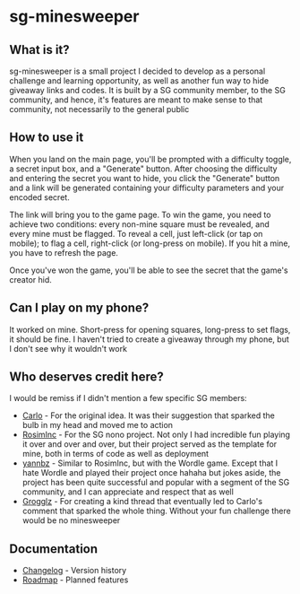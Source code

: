 # sg-minesweeper

## What is it?

sg-minesweeper is a small project I decided to develop as a personal challenge and learning opportunity, as well as another fun way to hide giveaway links and codes. It is built by a SG community member, to the SG community, and hence, it's features are meant to make sense to that community, not necessarily to the general public

## How to use it

When you land on the main page, you'll be prompted with a difficulty toggle, a secret input box, and a "Generate" button.
After choosing the difficulty and entering the secret you want to hide, you click the "Generate" button and a link will be generated containing your difficulty parameters and your encoded secret.

The link will bring you to the game page.
To win the game, you need to achieve two conditions: every non-mine square must be revealed, and every mine must be flagged.
To reveal a cell, just left-click (or tap on mobile); to flag a cell, right-click (or long-press on mobile).
If you hit a mine, you have to refresh the page.

Once you've won the game, you'll be able to see the secret that the game's creator hid.

## Can I play on my phone?

It worked on mine. Short-press for opening squares, long-press to set flags, it should be fine.
I haven't tried to create a giveaway through my phone, but I don't see why it wouldn't work

## Who deserves credit here?
I would be remiss if I didn't mention a few specific SG members:

- [Carlo](https://www.steamgifts.com/user/Carlo) - For the original idea. It was their suggestion that sparked the bulb in my head and moved me to action
- [RosimInc](https://www.steamgifts.com/user/rosiminc) - For the SG nono project. Not only I had incredible fun playing it over and over and over, but their project served as the template for mine, both in terms of code as well as deployment
- [yannbz](https://www.steamgifts.com/user/yannbz) - Similar to RosimInc, but with the Wordle game. Except that I hate Wordle and played their project once hahaha but jokes aside, the project has been quite successful and popular with a segment of the SG community, and I can appreciate and respect that as well
- [Grogglz](https://www.steamgifts.com/user/Grogglz) - For creating a kind thread that eventually led to Carlo's comment that sparked the whole thing. Without your fun challenge there would be no minesweeper

## Documentation

- [Changelog](CHANGELOG.md) - Version history
- [Roadmap](ROADMAP.md) - Planned features
